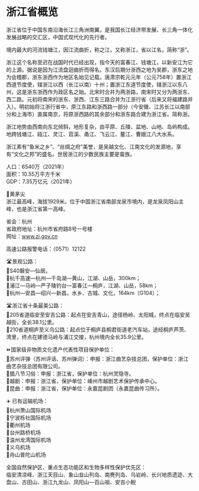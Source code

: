 # 浙江省概览  

浙江省位于中国东南沿海长江三角洲南翼，是我国长江经济带发展、长三角一体化发展战略的交汇区，中国式现代化的先行者。  

境内最大的河流钱塘江，因江流曲折，称之江，又称浙江，省以江名，简称“浙”。  

浙江这个名称至迟在战国时代已经出现，指今天的富春江、钱塘江，以新安江为它的上源。据说是因为江流盘迴曲折而得名。东汉后期分浙西之地为吴郡，浙东之地为会稽郡，浙东浙西作为地区名始见记载。唐肃宗乾元元年（公元758年）置浙江西道节度使，辖浙江以西（长江以南）十州；置浙江东道节度使，辖浙江以东八州，这是浙东浙西作为政区名之始。北宋时合并为两浙路，南宋时又分为两浙东、西二路。元初将南宋的浙东、浙西、江东三路合并为江浙行省（后来又将福建路并入）。明初始将江浙行省中，原江东路和浙西路一部分（今安徽、江苏长江以南部分和上海市）直属南京，将原浙西路的其余部分和浙东路合建为浙江省。简称浙。  
  
浙江地势由西南向东北倾斜，地形复杂，由平原、丘陵、盆地、山地、岛屿构成。地跨钱塘江、瓯江、灵江、苕溪、甬江、飞云江、鳌江、曹娥江八大水系。  
  
浙江素有“鱼米之乡”、“丝绸之府”美誉，是吴越文化、江南文化的发源地，享有“文化之邦”的盛名。世居浙江的少数民族主要是畲族。  

人口：6540万（2021年）  
面积：10.55万平方千米  
GDP：7.35万亿元（2021年）  

🌋黄茅尖  
浙江最高峰，海拔1929米。位于中国浙江省南部龙泉市境内，是龙泉凤阳山主峰，也是浙江省第一高峰。  

省会：杭州  
省政府地址：杭州市省府路8号一号楼  
网址：<a href="http://www.zj.gov.cn" target="_blank">www.zj.gov.cn</a>  

高速公路报警电话：（0571）12122  

🛣️景观公路：  
🔸S40磐安—仙居。  
🔸杭千高速—杭州—千岛湖—黄山，江湖、山岳，300km；  
🔸浦江—马岭—严子陵钓台—富春江—桐庐，江湖、山岳，58km；  
🔸杭州—安昌—绍兴—新昌，水乡、古城、文化，164km（G104）；  

🛣️浙江省十条最美公路：  
🔸205省道临安至安吉公路：起点在安吉青山，途径杨岭、太阳城，终点在临安吴越街，全长38.1公里。  
🔸210省道桐庐至义乌公路：起点位于桐庐县桐君街道老汽车站，途经桐庐芦茨、湾里，终点在建德马岭与浦江交接，杭州境内全长35.9公里。  

⏩国家级非物质文化遗产代表性项目保护单位：  
🔸苏州评弹（苏州评话、苏州弹词）：申报：浙江曲艺杂技总团，保护单位：浙江曲艺杂技总团有限公司。  
🔸腊八节习俗：申报：浙江省，保护单位：杭州灵隐寺。  
🔸越剧：申报：浙江省，保护单位：嵊州市越剧艺术保护传承中心。  
🔸昆曲：申报：浙江省，保护单位：永嘉昆剧团（永嘉昆曲传习所）。  

✈️ 已有运输机场：  
🔸杭州萧山国际机场  
🔸宁波栎社国际机场  
🔸衢州机场  
🔸台州路桥机场  
🔸温州龙湾国际机场  
🔸义乌机场  
🔸舟山普陀山机场  

全国自然保护区、重点生态功能区和生物多样性保护优先区：  
临安清凉峰、浙江天目山、象山韭山列岛、南麂列岛、乌岩岭、长兴地质遗迹、大盘山、古田山、浙江九龙山、凤阳山—百山祖、安吉小鲵  
